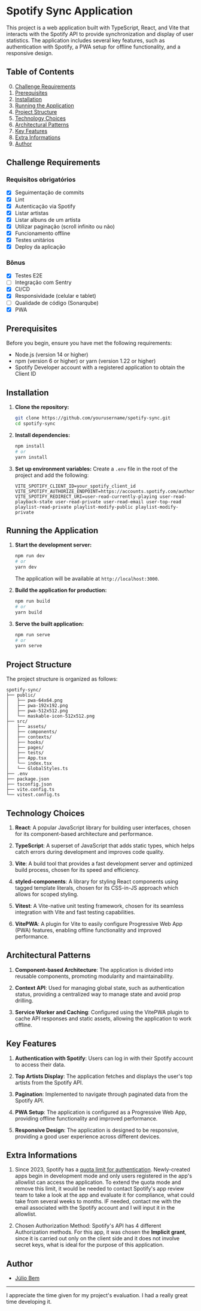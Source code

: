 # Spotify Sync Application

This project is a web application built with TypeScript, React, and Vite that interacts with the Spotify API to provide synchronization and display of user statistics. The application includes several key features, such as authentication with Spotify, a PWA setup for offline functionality, and a responsive design.

## Table of Contents
0. [Challenge Requirements](#challenge-requirements)
1. [Prerequisites](#prerequisites)
2. [Installation](#installation)
3. [Running the Application](#running-the-application)
4. [Project Structure](#project-structure)
5. [Technology Choices](#technology-choices)
6. [Architectural Patterns](#architectural-patterns)
7. [Key Features](#key-features)
8. [Extra Informations](#extra-informations)
9. [Author](#author)

## Challenge Requirements

### Requisitos obrigatórios
- [X] Seguimentação de commits
- [X] Lint
- [X] Autenticação via Spotify
- [X] Listar artistas
- [X] Listar albuns de um artista
- [X] Utilizar paginação (scroll infinito ou não)
- [X] Funcionamento offline
- [X] Testes unitários
- [X] Deploy da aplicação
### Bônus
- [X] Testes E2E
- [ ] Integração com Sentry
- [X] CI/CD
- [X] Responsividade (celular e tablet)
- [ ] Qualidade de código (Sonarqube)
- [X] PWA

## Prerequisites

Before you begin, ensure you have met the following requirements:
- Node.js (version 14 or higher)
- npm (version 6 or higher) or yarn (version 1.22 or higher)
- Spotify Developer account with a registered application to obtain the Client ID

## Installation

1. **Clone the repository:**
   ```bash
   git clone https://github.com/yourusername/spotify-sync.git
   cd spotify-sync
   ```

2. **Install dependencies:**
   ```bash
   npm install
   # or
   yarn install
   ```

3. **Set up environment variables:**
   Create a `.env` file in the root of the project and add the following:
   ```plaintext
   VITE_SPOTIFY_CLIENT_ID=your_spotify_client_id
   VITE_SPOTIFY_AUTHORIZE_ENDPOINT=https://accounts.spotify.com/authorize
   VITE_SPOTIFY_REDIRECT_URI=user-read-currently-playing user-read-playback-state user-read-private user-read-email user-top-read playlist-read-private playlist-modify-public playlist-modify-private
   ```

## Running the Application

1. **Start the development server:**
   ```bash
   npm run dev
   # or
   yarn dev
   ```

   The application will be available at `http://localhost:3000`.

2. **Build the application for production:**
   ```bash
   npm run build
   # or
   yarn build
   ```

3. **Serve the built application:**
   ```bash
   npm run serve
   # or
   yarn serve
   ```

## Project Structure

The project structure is organized as follows:

```
spotify-sync/
├── public/
│   ├── pwa-64x64.png
│   ├── pwa-192x192.png
│   ├── pwa-512x512.png
│   └── maskable-icon-512x512.png
├── src/
│   ├── assets/
│   ├── components/
│   ├── contexts/
│   ├── hooks/
│   ├── pages/
│   ├── tests/
│   ├── App.tsx
│   └── index.tsx
│   └── GlobalStyles.ts
├── .env
├── package.json
├── tsconfig.json
├── vite.config.ts
└── vitest.config.ts
```

## Technology Choices

1. **React**: A popular JavaScript library for building user interfaces, chosen for its component-based architecture and performance.

2. **TypeScript**: A superset of JavaScript that adds static types, which helps catch errors during development and improves code quality.

3. **Vite**: A build tool that provides a fast development server and optimized build process, chosen for its speed and efficiency.

4. **styled-components**: A library for styling React components using tagged template literals, chosen for its CSS-in-JS approach which allows for scoped styling.

5. **Vitest**: A Vite-native unit testing framework, chosen for its seamless integration with Vite and fast testing capabilities.

6. **VitePWA**: A plugin for Vite to easily configure Progressive Web App (PWA) features, enabling offline functionality and improved performance.

## Architectural Patterns

1. **Component-based Architecture**: The application is divided into reusable components, promoting modularity and maintainability.

2. **Context API**: Used for managing global state, such as authentication status, providing a centralized way to manage state and avoid prop drilling.

3. **Service Worker and Caching**: Configured using the VitePWA plugin to cache API responses and static assets, allowing the application to work offline.

## Key Features

1. **Authentication with Spotify**: Users can log in with their Spotify account to access their data.

2. **Top Artists Display**: The application fetches and displays the user's top artists from the Spotify API.

3. **Pagination**: Implemented to navigate through paginated data from the Spotify API.

4. **PWA Setup**: The application is configured as a Progressive Web App, providing offline functionality and improved performance.

5. **Responsive Design**: The application is designed to be responsive, providing a good user experience across different devices.

## Extra Informations

1. Since 2023, Spotify has a [quota limit for authentication](#https://developer.spotify.com/documentation/web-api/concepts/quota-modes). Newly-created apps begin in development mode and only users registered in the app's allowlist can access the application. To extend the quota mode and remove this limit, it would be needed to contact Spotify's app review team to take a look at the app and evaluate it for compliance, what could take from several weeks to months. IF needed, contact me with the email associated with the Spotify account and I will input it in the allowlist.

2. Chosen Authorization Method: Spotify's API has 4 different Authorization methods. For this app, it was chosen the **Implicit grant**, since it is carried out only on the client side and it does not involve secret keys, what is ideal for the purpose of this application.

## Author

- [Júlio Bem](linkedin.com/in/juliobem/)

---------------------------------------

I appreciate the time given for my project's evaluation. I had a really great time developing it.
